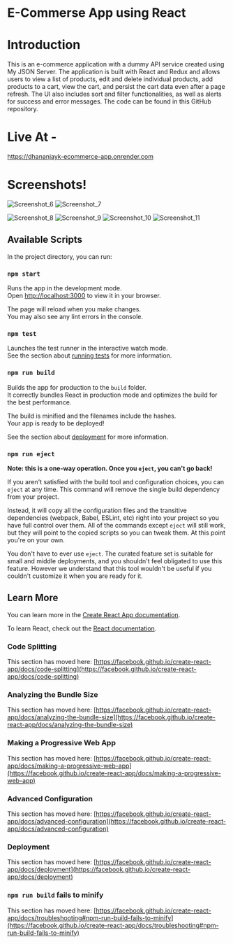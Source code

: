 # E-Commerse App using React

# Introduction

This is an e-commerce application with a dummy API service created using My JSON Server. The application is built with React and Redux and allows users to view a list of products, edit and delete individual products, add products to a cart, view the cart, and persist the cart data even after a page refresh. The UI also includes sort and filter functionalities, as well as alerts for success and error messages. The code can be found in this GitHub repository.

# Live At -

https://dhananjayk-ecommerce-app.onrender.com

# Screenshots!




![Screenshot_6](https://user-images.githubusercontent.com/125384723/236693000-5044b93f-744d-45c6-a2cc-65387ffd3d84.png)
![Screenshot_7](https://user-images.githubusercontent.com/125384723/236693008-dc96cce7-c341-45f5-8c3c-91a6db9c5d1f.png)


![Screenshot_8](https://user-images.githubusercontent.com/125384723/236693012-ab2db1fa-1036-48a5-bec7-7ee805f67230.png)
![Screenshot_9](https://user-images.githubusercontent.com/125384723/236693141-756116ea-b595-4480-812a-d961fee53757.png)
![Screenshot_10](https://user-images.githubusercontent.com/125384723/236693098-3df183cc-4cb5-4b61-8d3d-4c3085c3bc4b.png)
![Screenshot_11](https://user-images.githubusercontent.com/125384723/236693101-15fbf3e0-e55c-4b93-8e7c-2bd3324f413d.png)



## Available Scripts

In the project directory, you can run:

### `npm start`

Runs the app in the development mode.\
Open [http://localhost:3000](http://localhost:3000) to view it in your browser.

The page will reload when you make changes.\
You may also see any lint errors in the console.

### `npm test`

Launches the test runner in the interactive watch mode.\
See the section about [running tests](https://facebook.github.io/create-react-app/docs/running-tests) for more information.

### `npm run build`

Builds the app for production to the `build` folder.\
It correctly bundles React in production mode and optimizes the build for the best performance.

The build is minified and the filenames include the hashes.\
Your app is ready to be deployed!

See the section about [deployment](https://facebook.github.io/create-react-app/docs/deployment) for more information.

### `npm run eject`

**Note: this is a one-way operation. Once you `eject`, you can't go back!**

If you aren't satisfied with the build tool and configuration choices, you can `eject` at any time. This command will remove the single build dependency from your project.

Instead, it will copy all the configuration files and the transitive dependencies (webpack, Babel, ESLint, etc) right into your project so you have full control over them. All of the commands except `eject` will still work, but they will point to the copied scripts so you can tweak them. At this point you're on your own.

You don't have to ever use `eject`. The curated feature set is suitable for small and middle deployments, and you shouldn't feel obligated to use this feature. However we understand that this tool wouldn't be useful if you couldn't customize it when you are ready for it.

## Learn More

You can learn more in the [Create React App documentation](https://facebook.github.io/create-react-app/docs/getting-started).

To learn React, check out the [React documentation](https://reactjs.org/).

### Code Splitting

This section has moved here: [https://facebook.github.io/create-react-app/docs/code-splitting](https://facebook.github.io/create-react-app/docs/code-splitting)

### Analyzing the Bundle Size

This section has moved here: [https://facebook.github.io/create-react-app/docs/analyzing-the-bundle-size](https://facebook.github.io/create-react-app/docs/analyzing-the-bundle-size)

### Making a Progressive Web App

This section has moved here: [https://facebook.github.io/create-react-app/docs/making-a-progressive-web-app](https://facebook.github.io/create-react-app/docs/making-a-progressive-web-app)

### Advanced Configuration

This section has moved here: [https://facebook.github.io/create-react-app/docs/advanced-configuration](https://facebook.github.io/create-react-app/docs/advanced-configuration)

### Deployment

This section has moved here: [https://facebook.github.io/create-react-app/docs/deployment](https://facebook.github.io/create-react-app/docs/deployment)

### `npm run build` fails to minify

This section has moved here: [https://facebook.github.io/create-react-app/docs/troubleshooting#npm-run-build-fails-to-minify](https://facebook.github.io/create-react-app/docs/troubleshooting#npm-run-build-fails-to-minify)
